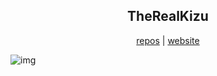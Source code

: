 <h2 align="center"> TheRealKizu </h2>

<div align="center">
	<a href="https://github.com/TheRealKizu?tab=repositories">repos</a>
	|
	<a href="https://home.kizu.cf">website</a>
</div>

<!--- <h6 align="center">inspired by nuaNce <h6> --->
<p> </p>

![img](https://cdn.mythcord.cf/u/o9xPgqk.png)
